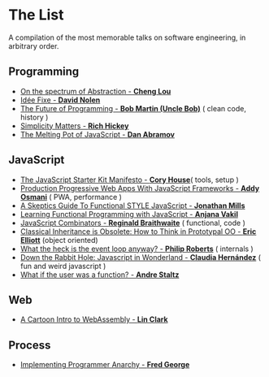 # The List
A compilation of the most memorable talks on software engineering, in arbitrary order.

## Programming
* [On the spectrum of Abstraction - **Cheng Lou**](https://www.youtube.com/watch?v=mVVNJKv9esE)
* [Idée Fixe - **David Nolen**](https://www.youtube.com/watch?v=lzXHMy4ewtM)
* [The Future of Programming - **Bob Martin (Uncle Bob)**](https://www.youtube.com/watch?v=ecIWPzGEbFc&t=1638s) ( clean code, history )
* [Simplicity Matters - **Rich Hickey**](https://www.youtube.com/watch?v=rI8tNMsozo0)
* [The Melting Pot of JavaScript - **Dan Abramov**](https://www.youtube.com/watch?v=G39lKaONAlA)

## JavaScript
* [The JavaScript Starter Kit Manifesto - **Cory House**](https://www.youtube.com/watch?v=jubd2opc4Ps)( tools, setup )
* [Production Progressive Web Apps With JavaScript Frameworks - **Addy Osmani**](https://www.youtube.com/watch?v=aCMbSyngXB4) ( PWA, performance )
* [A Skeptics Guide To Functional STYLE JavaScript - **Jonathan Mills**](https://www.youtube.com/watch?v=oF9XTJoScOE)
* [Learning Functional Programming with JavaScript - **Anjana Vakil**](https://www.youtube.com/watch?v=e-5obm1G_FY)
* [JavaScript Combinators - **Reginald Braithwaite**](https://www.youtube.com/watch?v=3t75HPU2c44) ( functional, code )
* [Classical Inheritance is Obsolete: How to Think in Prototypal OO - **Eric Elliott**](https://www.youtube.com/watch?v=lKCCZTUx0sI) (object oriented)
* [What the heck is the event loop anyway? - **Philip Roberts**](https://www.youtube.com/watch?v=8aGhZQkoFbQ) ( internals )
* [Down the Rabbit Hole: Javascript in Wonderland - **Claudia Hernández**](https://www.youtube.com/watch?v=gE9xn-KOp1I) ( fun and weird javascript )
* [What if the user was a function? - **Andre Staltz**](https://www.youtube.com/watch?v=1zj7M1LnJV4)

## Web
* [A Cartoon Intro to WebAssembly - **Lin Clark**](https://www.youtube.com/watch?v=HktWin_LPf4)

## Process
* [Implementing Programmer Anarchy - **Fred George**](https://www.youtube.com/watch?v=tIxHmsWCd7g)












